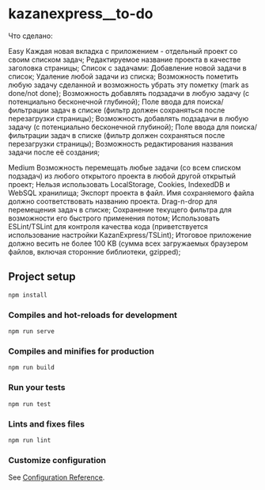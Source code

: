 # kazanexpress__to-do

Что сделано:

Easy
Каждая новая вкладка с приложением - отдельный проект со своим списком задач;
Редактируемое название проекта в качестве заголовка страницы;
Список с задачами:
Добавление новой задачи в список;
Удаление любой задачи из списка;
Возможность пометить любую задачу сделанной и возможность убрать эту пометку (mark as done/not done);
Возможность добавлять подзадачи в любую задачу (с потенциально бесконечной глубиной);
Поле ввода для поиска/фильтрации задач в списке (фильтр должен сохраняться после перезагрузки страницы);
Возможность добавлять подзадачи в любую задачу (с потенциально бесконечной глубиной);
Поле ввода для поиска/фильтрации задач в списке (фильтр должен сохраняться после перезагрузки страницы);
Возможность редактирования названия задачи после её создания;

Medium
Возможность перемещать любые задачи (со всем списком подзадач) из любого открытого проекта в любой другой открытый проект;
Нельзя использовать LocalStorage, Cookies, IndexedDB и WebSQL хранилища;
Экспорт проекта в файл. Имя сохраняемого файла должно соответствовать названию проекта.
Drag-n-drop для перемещения задач в списке;
Сохранение текущего фильтра для возможности его быстрого применения потом;
Использовать ESLint/TSLint для контроля качества кода (приветствуется использование настройки KazanExpress/TSLint);
Итоговое приложение должно весить не более 100 KB (сумма всех загружаемых браузером файлов, включая сторонние библиотеки, gzipped);


## Project setup
```
npm install
```

### Compiles and hot-reloads for development
```
npm run serve
```

### Compiles and minifies for production
```
npm run build
```

### Run your tests
```
npm run test
```

### Lints and fixes files
```
npm run lint
```

### Customize configuration
See [Configuration Reference](https://cli.vuejs.org/config/).

